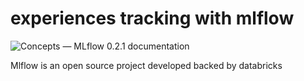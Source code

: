 # experiences tracking with mlflow

![Concepts — MLflow 0.2.1 documentation](https://mlflow.org/docs/0.2.1/_static/MLflow-logo-final-black.png)


Mlflow is an open source project developed backed by databricks 

